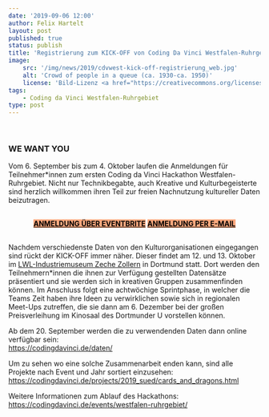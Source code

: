 ```yaml
---
date: '2019-09-06 12:00'
author: Felix Hartelt
layout: post
published: true
status: publish
title: 'Registrierung zum KICK-OFF von Coding Da Vinci Westfalen-Ruhrgebiet'
image:
    src: '/img/news/2019/cdvwest-kick-off-registrierung_web.jpg'
    alt: 'Crowd of people in a queue (ca. 1930-ca. 1950)'
    license: 'Bild-Lizenz <a href="https://creativecommons.org/licenses/by-nc/2.0/deed.de" target="_blank">CC BY-NC 2.0</a> | <a href="https://www.flickr.com/photos/statelibraryofvictoria_collections/" target="_blank">State Library Victoria Collections</a>'
tags:
    - Coding da Vinci Westfalen-Ruhrgebiet
type: post
---
```

<br/>
<h3>WE WANT YOU</h3>
<p>Vom 6. September bis zum 4. Oktober laufen die Anmeldungen für Teilnehmer*innen zum ersten Coding da Vinci Hackathon Westfalen-Ruhrgebiet. Nicht nur Technikbegabte, auch Kreative und Kulturbegeisterte sind herzlich willkommen ihren Teil zur freien Nachnutzung kultureller Daten beizutragen.</p>
<div class="row" style="margin-top:30px; margin-bottom:30px;">
	<div style="text-align:center">
		<a class="btn btn-primary btn-lg btn-events" style="background-color: #fda87e; color: #000000; font-weight: bold;" href="https://www.eventbrite.de/e/kultur-hackathon-coding-da-vinci-westfalen-ruhrgebiet-kick-off-registrierung-70615513903" target="_blank" role="button">ANMELDUNG ÜBER EVENTBRITE</a>
		<a class="btn btn-primary btn-lg btn-events" style="background-color: #fda87e; color: #000000; font-weight: bold;" href="mailto:codingdavinci@lwl.org" target="_blank" role="button">ANMELDUNG PER E-MAIL</a>
	</div>
</div>
<p>Nachdem verschiedenste Daten von den Kulturorganisationen eingegangen sind rückt der KICK-OFF immer näher. Dieser findet am 12. und 13. Oktober im <a href="https://www.lwl.org/industriemuseum/standorte/zeche-zollern" target="_blank">LWL-Industriemuseum Zeche Zollern</a> in Dortmund statt. Dort werden den Teilnehmern*innen die ihnen zur Verfügung gestellten Datensätze präsentiert und sie werden sich in kreativen Gruppen zusammenfinden können. Im Anschluss folgt eine achtwöchige Sprintphase, in welcher die Teams Zeit haben ihre Ideen zu verwirklichen sowie sich in regionalen Meet-Ups zutreffen, die sie dann am 6. Dezember bei der großen Preisverleihung im Kinosaal des Dortmunder U vorstellen können.</p>
<p>Ab dem 20. September werden die zu verwendenden Daten dann online verfügbar sein:<br/>
<a href="https://codingdavinci.de/daten/" target="_blank">https://codingdavinci.de/daten/</a></p> 

<p>Um zu sehen wo eine solche Zusammenarbeit enden kann, sind alle Projekte nach Event und Jahr sortiert einzusehen:<br/>
<a href="https://codingdavinci.de/projects/2019_sued/cards_and_dragons.html" target="_blank">https://codingdavinci.de/projects/2019_sued/cards_and_dragons.html</a></p>

<p>Weitere Informationen zum Ablauf des Hackathons:<br/>
<a href="https://codingdavinci.de/events/westfalen-ruhrgebiet/" target="_blank">https://codingdavinci.de/events/westfalen-ruhrgebiet/</a></p>